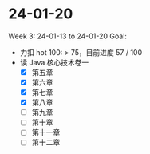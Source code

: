 # 24-01-20
Week 3: 24-01-13 to 24-01-20
Goal:
- 力扣 hot 100: > 75，目前进度 57 / 100
- 读 Java 核心技术卷一
    - [x] 第五章
    - [x] 第六章
    - [x] 第七章
    - [x] 第八章
    - [ ] 第九章
    - [ ] 第十章
    - [ ] 第十一章
    - [ ] 第十二章
